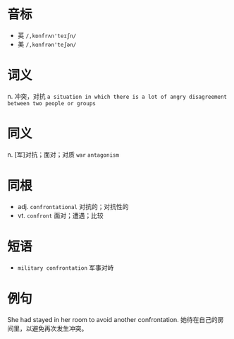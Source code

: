 # 音标

- 英 `/,kɒnfrʌn'teɪʃn/`
- 美 `/,kɑnfrən'teʃən/`

# 词义

n. 冲突，对抗
`a situation in which there is a lot of angry disagreement between two people or groups`

# 同义

n. [军]对抗；面对；对质
`war` `antagonism`

# 同根

- adj. `confrontational` 对抗的；对抗性的
- vt. `confront` 面对；遭遇；比较

# 短语

- `military confrontation` 军事对峙

# 例句

She had stayed in her room to avoid another confrontation.
她待在自己的房间里，以避免再次发生冲突。


